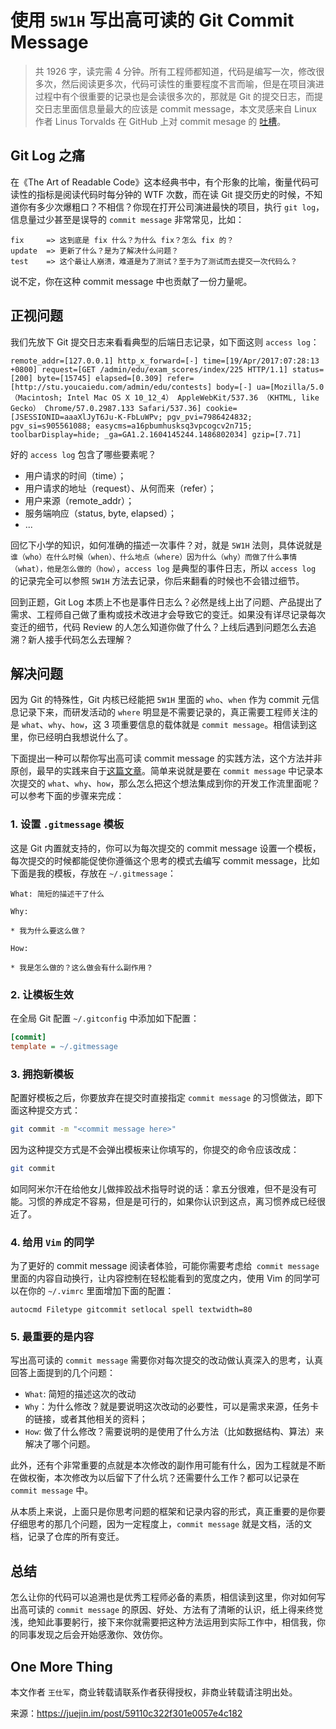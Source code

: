 
# 使用 `5W1H` 写出高可读的 Git Commit Message

> 共 1926 字，读完需 4 分钟。所有工程师都知道，代码是编写一次，修改很多次，然后阅读更多次，代码可读性的重要程度不言而喻，但是在项目演进过程中有个很重要的记录也是会读很多次的，那就是 Git 的提交日志，而提交日志里面信息量最大的应该是 commit message，本文灵感来自 Linux 作者 Linus Torvalds 在 GitHub 上对 commit mesage 的 [吐槽](https://github.com/torvalds/linux/pull/17#issuecomment-5659933)。

## Git Log 之痛
在《The Art of Readable Code》这本经典书中，有个形象的比喻，衡量代码可读性的指标是阅读代码时每分钟的 WTF 次数，而在读 Git 提交历史的时候，不知道你有多少次爆粗口？不相信？你现在打开公司演进最快的项目，执行 `git log`，信息量过少甚至是误导的 `commit message` 非常常见，比如：

    fix     => 这到底是 fix 什么？为什么 fix？怎么 fix 的？
    update  => 更新了什么？是为了解决什么问题？
    test    => 这个最让人崩溃，难道是为了测试？至于为了测试而去提交一次代码么？

说不定，你在这种 commit message 中也贡献了一份力量呢。


## 正视问题
我们先放下 Git 提交日志来看看典型的后端日志记录，如下面这则 `access log`：

    remote_addr=[127.0.0.1] http_x_forward=[-] time=[19/Apr/2017:07:28:13 +0800] request=[GET /admin/edu/exam_scores/index/225 HTTP/1.1] status=[200] byte=[15745] elapsed=[0.309] refer=[http://stu.youcaiedu.com/admin/edu/contests] body=[-] ua=[Mozilla/5.0 （Macintosh; Intel Mac OS X 10_12_4） AppleWebKit/537.36 （KHTML, like Gecko） Chrome/57.0.2987.133 Safari/537.36] cookie=[JSESSIONID=aaaXlJyT6Ju-K-FbLuWPv; pgv_pvi=7986424832; pgv_si=s905561088; easycms=a16pbumhusksq3vpcogcv2n715; toolbarDisplay=hide; _ga=GA1.2.1604145244.1486802034] gzip=[7.71]

好的 `access log` 包含了哪些要素呢？

- 用户请求的时间（time）；
- 用户请求的地址（request）、从何而来（refer）；
- 用户来源（remote_addr）；
- 服务端响应（status, byte, elapsed）；
- ...

回忆下小学的知识，如何准确的描述一次事件？对，就是 `5W1H` 法则，具体说就是 `谁（who）在什么时候（when）、什么地点（where）因为什么（why）而做了什么事情（what），他是怎么做的（how）`，`access log` 是典型的事件日志，所以 `access log` 的记录完全可以参照 `5W1H` 方法去记录，你后来翻看的时候也不会错过细节。

回到正题，Git Log 本质上不也是事件日志么？必然是线上出了问题、产品提出了需求、工程师自己做了重构或技术改进才会导致它的变迁。如果没有详尽记录每次变迁的细节，代码 Review 的人怎么知道你做了什么？上线后遇到问题怎么去追溯？新人接手代码怎么去理解？


## 解决问题
因为 Git 的特殊性，Git 内核已经能把 `5W1H` 里面的 `who`、`when` 作为 commit 元信息记录下来，而研发活动的 `where` 明显是不需要记录的，真正需要工程师关注的是 `what`、`why`、`how`，这 3 项重要信息的载体就是 `commit message`。相信读到这里，你已经明白我想说什么了。

下面提出一种可以帮你写出高可读 commit message 的实践方法，这个方法并非原创，最早的实践来自于[这篇文章](https://robots.thoughtbot.com/better-commit-messages-with-a-gitmessage-template)。简单来说就是要在 `commit message` 中记录本次提交的 `what`、`why`、`how`，那么怎么把这个想法集成到你的开发工作流里面呢？可以参考下面的步骤来完成：

### 1. 设置 `.gitmessage` 模板

这是 Git 内置就支持的，你可以为每次提交的 commit message 设置一个模板，每次提交的时候都能促使你遵循这个思考的模式去编写 commit message，比如下面是我的模板，存放在 `~/.gitmessage`：

    What: 简短的描述干了什么

    Why:

    * 我为什么要这么做？

    How:

    * 我是怎么做的？这么做会有什么副作用？

### 2. 让模板生效

在全局 Git 配置 `~/.gitconfig` 中添加如下配置：

```ini
[commit]
template = ~/.gitmessage
```

### 3. 拥抱新模板

配置好模板之后，你要放弃在提交时直接指定 `commit message` 的习惯做法，即下面这种提交方式：

```bash
git commit -m "<commit message here>"
```

因为这种提交方式是不会弹出模板来让你填写的，你提交的命令应该改成：

```bash
git commit
```

如同阿米尔汗在给他女儿做摔跤战术指导时说的话：拿五分很难，但不是没有可能。习惯的养成定不容易，但是是可行的，如果你认识到这点，离习惯养成已经很近了。

### 4. 给用 `Vim` 的同学

为了更好的 commit message 阅读者体验，可能你需要考虑给` commit message` 里面的内容自动换行，让内容控制在轻松能看到的宽度之内，使用 Vim 的同学可以在你的 `~/.vimrc` 里面增加下面的配置：

```vim
autocmd Filetype gitcommit setlocal spell textwidth=80
```

### 5. 最重要的是内容

写出高可读的 `commit message` 需要你对每次提交的改动做认真深入的思考，认真回答上面提到的几个问题：

- `What`: 简短的描述这次的改动
- `Why`：为什么修改？就是要说明这次改动的必要性，可以是需求来源，任务卡的链接，或者其他相关的资料；
- `How`: 做了什么修改？需要说明的是使用了什么方法（比如数据结构、算法）来解决了哪个问题。

此外，还有个非常重要的点就是本次修改的副作用可能有什么，因为工程就是不断在做权衡，本次修改为以后留下了什么坑？还需要什么工作？都可以记录在 `commit message` 中。

从本质上来说，上面只是你思考问题的框架和记录内容的形式，真正重要的是你要仔细思考的那几个问题，因为一定程度上，`commit message` 就是文档，活的文档，记录了仓库的所有变迁。


## 总结

怎么让你的代码可以追溯也是优秀工程师必备的素质，相信读到这里，你对如何写出高可读的 `commit message` 的原因、好处、方法有了清晰的认识，纸上得来终觉浅，绝知此事要躬行，接下来你就需要把这种方法运用到实际工作中，相信我，你的同事发现之后会开始感激你、效仿你。


## One More Thing

本文作者 `王仕军`，商业转载请联系作者获得授权，非商业转载请注明出处。

来源：https://juejin.im/post/59110c322f301e0057e4c182
